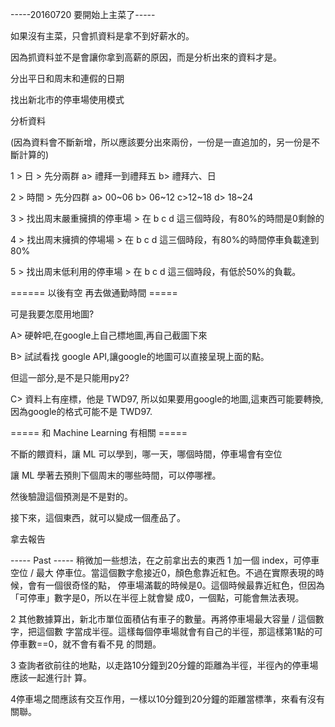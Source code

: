-----20160720 要開始上主菜了-----

如果沒有主菜，只會抓資料是拿不到好薪水的。

因為抓資料並不是會讓你拿到高薪的原因，而是分析出來的資料才是。

分出平日和周末和連假的日期

找出新北市的停車場使用模式

分析資料

(因為資料會不斷新增，所以應該要分出來兩份，一份是一直追加的，另一份是不斷計算的)

1 > 日 > 先分兩群 a> 禮拜一到禮拜五 b> 禮拜六、日

2 > 時間 > 先分四群 a> 00~06 b> 06~12 c>12~18 d> 18~24

3 > 找出周末嚴重擁擠的停車場 > 在 b c d 這三個時段，有80%的時間是0剩餘的

4 > 找出周末擁擠的停場場 > 在 b c d 這三個時段，有80%的時間停車負載達到80%

5 > 找出周末低利用的停車場 > 在 b c d 這三個時段，有低於50%的負載。

====== 以後有空 再去做通勤時間 =====

可是我要怎麼用地圖?

A> 硬幹吧,在google上自己標地圖,再自己截圖下來

B> 試試看找 google API,讓google的地圖可以直接呈現上面的點。

但這一部分,是不是只能用py2?

C> 資料上有座標，他是 TWD97, 所以如果要用google的地圖,這東西可能要轉換,因為google的格式可能不是 TWD97.

===== 和 Machine Learning 有相關 =====

不斷的餵資料，讓 ML 可以學到，哪一天，哪個時間，停車場會有空位

讓 ML 學著去預則下個周末的哪些時間，可以停哪裡。

然後驗證這個預測是不是對的。

接下來，這個東西，就可以變成一個產品了。

拿去報告

----- Past ----- 稍微加一些想法，在之前拿出去的東西 1 加一個 index，可停車空位 / 最大 
停車位。當這個數字愈接近0，顏色愈靠近紅色。不過在實際表現的時候，會有一個很奇怪的點， 
停車場滿載的時候是0。這個時候最靠近紅色，但因為「可停車」數字是0，所以在半徑上就會變 
成0，一個點，可能會無法表現。

2 其他數據算出，新北市單位面積佔有車子的數量。再將停車場最大容量 / 這個數字，把這個數 
字當成半徑。這樣每個停車場就會有自己的半徑，那這樣第1點的可停車數==0，就不會有看不見 
的問題。

3 查詢者欲前往的地點，以走路10分鐘到20分鐘的距離為半徑，半徑內的停車場應該一起進行計 
算。

4停車場之間應該有交互作用，一樣以10分鐘到20分鐘的距離當標準，來看有沒有關聯。
